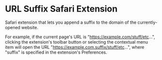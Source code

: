URL Suffix Safari Extension
==========================

Safari extension that lets you append a suffix to the domain of the currently-opened website.

For example, if the current page's URL is "https://example.com/stuff/etc...", clicking the
extension's toolbar button or selecting the contextual menu item will open the URL
"https://example.com.suffix/stuff/etc...", where "suffix" is specified in the extension's
Preferences.
